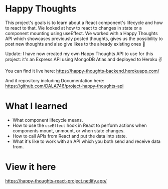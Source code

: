 # Happy Thoughts

This project's goals is to learn about a React component's lifecycle and how to react to that. We looked at how to react to changes in state or a component mounting using useEffect. We worked with a Happy Thoughts API which showcases previously posted thoughts, gives us the possibility to post new thoughts and also give likes to the already existing ones 💌

Update:
I have now created my own Happy Thoughts API to use for this project: it's an Express API using MongoDB Atlas and deployed to Heroku ✌

You can find it live here: https://happy-thoughts-backend.herokuapp.com/

And it repository including Documentation here: https://github.com/DALA746/project-happy-thoughts-api

# What I learned 

- What component lifecycle means.
- How to use the `useEffect` hook in React to perform actions when components mount, unmount, or when state changes.
- How to call APIs from React and put the data into state.
- What it's like to work with an API which you both send and receive data from.

# View it here

https://happy-thoughts-react-project.netlify.app/

